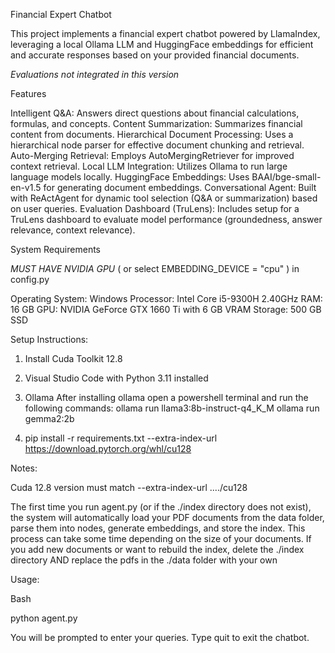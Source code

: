 Financial Expert Chatbot

This project implements a financial expert chatbot powered by LlamaIndex, leveraging a local Ollama LLM and HuggingFace embeddings for efficient and accurate responses based on your provided financial documents.

*Evaluations not integrated in this version*


Features

Intelligent Q&A: 		            Answers direct questions about financial calculations, formulas, and concepts.
Content Summarization: 		      Summarizes financial content from documents.
Hierarchical Document 		      Processing: Uses a hierarchical node parser for effective document chunking and retrieval.
Auto-Merging Retrieval: 	      Employs AutoMergingRetriever for improved context retrieval.
Local LLM Integration: 		      Utilizes Ollama to run large language models locally.
HuggingFace Embeddings: 	      Uses BAAI/bge-small-en-v1.5 for generating document embeddings.
Conversational Agent: 		      Built with ReActAgent for dynamic tool selection (Q&amp;A or summarization) based on user queries.
Evaluation Dashboard (TruLens): Includes setup for a TruLens dashboard to evaluate model performance (groundedness, answer relevance, context relevance).


System Requirements

*MUST HAVE NVIDIA GPU* ( or select EMBEDDING_DEVICE = "cpu" ) in config.py

Operating System:  Windows
Processor:         Intel Core i5-9300H 2.40GHz
RAM:               16 GB
GPU:               NVIDIA GeForce GTX 1660 Ti with 6 GB VRAM
Storage:           500 GB SSD

Setup Instructions:

1. Install Cuda Toolkit 12.8 
2. Visual Studio Code with Python 3.11 installed
3. Ollama
	After installing ollama open a powershell terminal and run the following commands:
	ollama run llama3:8b-instruct-q4_K_M
	ollama run gemma2:2b

4. pip install -r requirements.txt --extra-index-url https://download.pytorch.org/whl/cu128 

Notes: 

Cuda 12.8 version must match  --extra-index-url ..../cu128

The first time you run agent.py (or if the ./index directory does not exist), the system will automatically load your PDF documents from the data folder, parse them into nodes, generate embeddings, and store the index. This process can take some time depending on the size of your documents.
If you add new documents or want to rebuild the index, delete the ./index directory AND replace the pdfs in the ./data folder with your own


Usage:

Bash

python agent.py

You will be prompted to enter your queries. Type quit to exit the chatbot.
